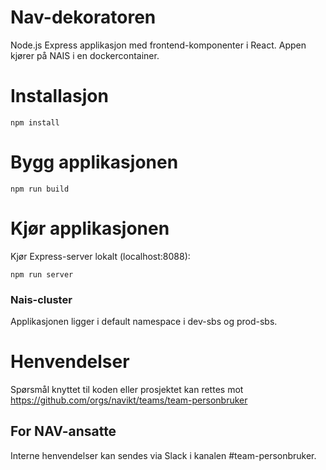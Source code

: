 # Nav-dekoratoren

Node.js Express applikasjon med frontend-komponenter i React.
Appen kjører på NAIS i en dockercontainer.

# Installasjon

```
npm install
```

# Bygg applikasjonen

```
npm run build
```

# Kjør applikasjonen

Kjør Express-server lokalt (localhost:8088):

```
npm run server
```

### Nais-cluster

Applikasjonen ligger i default namespace i dev-sbs og prod-sbs.

# Henvendelser

Spørsmål knyttet til koden eller prosjektet kan rettes mot https://github.com/orgs/navikt/teams/team-personbruker

## For NAV-ansatte

Interne henvendelser kan sendes via Slack i kanalen #team-personbruker.
